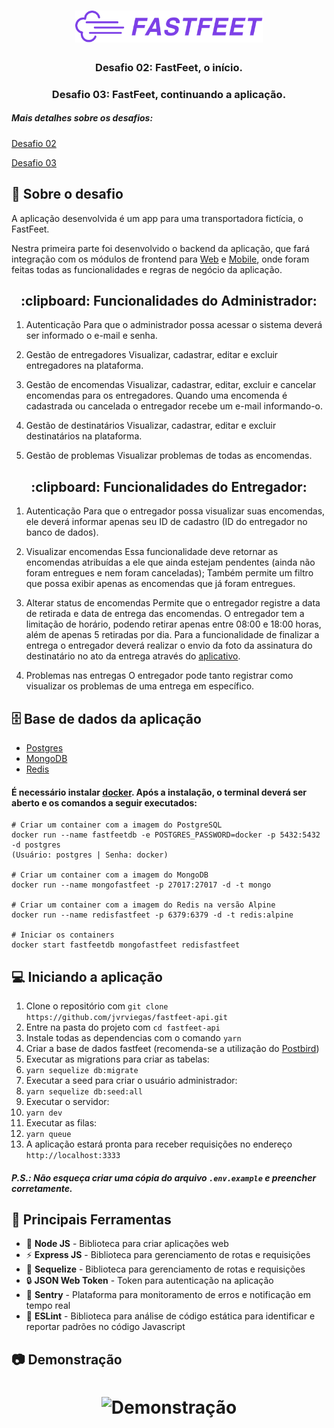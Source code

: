 <h1 align="center">
  <img alt="Fastfeet" title="Fastfeet" src=".github/logo.png" width="300px" />
</h1>

<h3 align="center">
  Desafio 02: FastFeet, o início.
</h3>
<h3 align="center">
  Desafio 03: FastFeet, continuando a aplicação.
</h3>

##### Mais detalhes sobre os desafios:
[Desafio 02](https://github.com/Rocketseat/bootcamp-gostack-desafio-02)

[Desafio 03](https://github.com/Rocketseat/bootcamp-gostack-desafio-03)

## :rocket: Sobre o desafio

A aplicação desenvolvida é um app para uma transportadora fictícia, o FastFeet.

Nestra primeira parte foi desenvolvido o backend da aplicação, que fará integração com os módulos de frontend para [Web](https://github.com/jvrviegas/fastfeet-web) e [Mobile](https://github.com/jvrviegas/fastfeet-mobile), onde foram feitas todas as funcionalidades e regras de negócio da aplicação.

<h2 align="center">
  :clipboard: Funcionalidades do Administrador:
</h2>

1. Autenticação
Para que o administrador possa acessar o sistema deverá ser informado o e-mail e senha.

2. Gestão de entregadores
Visualizar, cadastrar, editar e excluir entregadores na plataforma.

3. Gestão de encomendas
Visualizar, cadastrar, editar, excluir e cancelar encomendas para os entregadores.
Quando uma encomenda é cadastrada ou cancelada o entregador recebe um e-mail informando-o.

4. Gestão de destinatários
Visualizar, cadastrar, editar e excluir destinatários na plataforma.

5. Gestão de problemas
Visualizar problemas de todas as encomendas.

<h2 align="center">
  :clipboard: Funcionalidades do Entregador:
</h2>

1. Autenticação
Para que o entregador possa visualizar suas encomendas, ele deverá informar apenas seu ID de cadastro (ID do entregador no banco de dados).

2. Visualizar encomendas
Essa funcionalidade deve retornar as encomendas atribuídas a ele que ainda estejam pendentes (ainda não foram entregues e nem foram canceladas);
Também permite um filtro que possa exibir apenas as encomendas que já foram entregues.

3. Alterar status de encomendas
Permite que o entregador registre a data de retirada e data de entrega das encomendas. 
O entregador tem a limitação de horário, podendo retirar apenas entre 08:00 e 18:00 horas, além de apenas 5 retiradas por dia.
Para a funcionalidade de finalizar a entrega o entregador deverá realizar o envio da foto da assinatura do destinatário no ato da entrega através do [aplicativo](https://github.com/jvrviegas/fastfeet-mobile).

4. Problemas nas entregas
O entregador pode tanto registrar como visualizar os problemas de uma entrega em específico.

## 🗄️ Base de dados da aplicação
- [Postgres](https://github.com/postgres/postgres)
- [MongoDB](https://www.mongodb.com/)
- [Redis](https://redis.io/)

#### É necessário instalar [docker](https://www.docker.com/). Após a instalação, o terminal deverá ser aberto e os comandos a seguir executados:

```
# Criar um container com a imagem do PostgreSQL
docker run --name fastfeetdb -e POSTGRES_PASSWORD=docker -p 5432:5432 -d postgres
(Usuário: postgres | Senha: docker)

# Criar um container com a imagem do MongoDB
docker run --name mongofastfeet -p 27017:27017 -d -t mongo

# Criar um container com a imagem do Redis na versão Alpine
docker run --name redisfastfeet -p 6379:6379 -d -t redis:alpine

# Iniciar os containers
docker start fastfeetdb mongofastfeet redisfastfeet

```

## :computer: Iniciando a aplicação

1. Clone o repositório com `git clone https://github.com/jvrviegas/fastfeet-api.git`
2. Entre na pasta do projeto com `cd fastfeet-api`
3. Instale todas as dependencias com o comando `yarn`
4. Criar a base de dados fastfeet (recomenda-se a utilização do [Postbird](https://www.electronjs.org/apps/postbird))
5. Executar as migrations para criar as tabelas:
6. `yarn sequelize db:migrate`
7. Executar a seed para criar o usuário administrador: 
8. `yarn sequelize db:seed:all`
7. Executar o servidor:
8. `yarn dev` 
9. Executar as filas:
10. `yarn queue`
11. A aplicação estará pronta para receber requisições no endereço `http://localhost:3333`

##### P.S.: Não esqueça criar uma cópia do arquivo `.env.example` e preencher corretamente.

## :hammer: Principais Ferramentas

- :green_book: **Node JS** - Biblioteca para criar aplicações web
- :zap: **Express JS** - Biblioteca para gerenciamento de rotas e requisições
- :large_blue_diamond: **Sequelize** - Biblioteca para gerenciamento de rotas e requisições
- :lock: **JSON Web Token** - Token para autenticação na aplicação
- 📛 **Sentry** - Plataforma para monitoramento de erros e notificação em tempo real
- 📄 **ESLint** - Biblioteca para análise de código estática para identificar e reportar padrões no código Javascript

## :camera: Demonstração
<h1 align="center">
  <img alt="Demonstração" src=""
 />
</h1>


